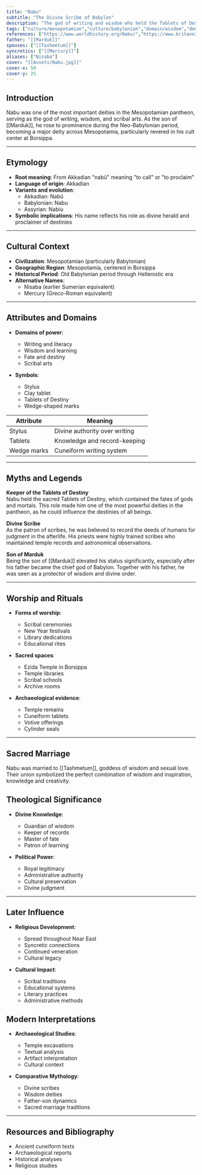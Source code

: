 ```yaml
---
title: "Nabu"
subtitle: "The Divine Scribe of Babylon"
description: "The god of writing and wisdom who held the Tablets of Destiny"
tags: ["culture/mesopotamian","culture/babylonian","domain/wisdom","domain/writing","domain/fate","trait/male","trait/scribe","type/deity"]
references: ["https://www.worldhistory.org/Nabu/","https://www.britannica.com/topic/Nabu","https://www.ancient.eu/Nabu/"]
father: "[[Marduk]]"
spouses: ["[[Tashmetum]]"]
syncretics: ["[[Mercury]]"]
aliases: ["Nisaba"]
cover: "[[Assets/Nabu.jpg]]"
cover-x: 50
cover-y: 25
---
```

## Introduction
Nabu was one of the most important deities in the Mesopotamian pantheon, serving as the god of writing, wisdom, and scribal arts. As the son of [[Marduk]], he rose to prominence during the Neo-Babylonian period, becoming a major deity across Mesopotamia, particularly revered in his cult center at Borsippa.

---

## Etymology

- **Root meaning**: From Akkadian "nabû" meaning "to call" or "to proclaim"
- **Language of origin**: Akkadian
- **Variants and evolution**: 
  - Akkadian: Nabû
  - Babylonian: Nabu
  - Assyrian: Nabiu
- **Symbolic implications**: His name reflects his role as divine herald and proclaimer of destinies

---

## Cultural Context

- **Civilization**: Mesopotamian (particularly Babylonian)
- **Geographic Region**: Mesopotamia, centered in Borsippa
- **Historical Period**: Old Babylonian period through Hellenistic era
- **Alternative Names**:
  - Nisaba (earlier Sumerian equivalent)
  - Mercury (Greco-Roman equivalent)

---

## Attributes and Domains

- **Domains of power**: 
  - Writing and literacy
  - Wisdom and learning
  - Fate and destiny
  - Scribal arts

- **Symbols**: 
  - Stylus
  - Clay tablet
  - Tablets of Destiny
  - Wedge-shaped marks

| Attribute | Meaning |
|-----------|----------|
| Stylus | Divine authority over writing |
| Tablets | Knowledge and record-keeping |
| Wedge marks | Cuneiform writing system |

---

## Myths and Legends

**Keeper of the Tablets of Destiny**  
Nabu held the sacred Tablets of Destiny, which contained the fates of gods and mortals. This role made him one of the most powerful deities in the pantheon, as he could influence the destinies of all beings.

**Divine Scribe**  
As the patron of scribes, he was believed to record the deeds of humans for judgment in the afterlife. His priests were highly trained scribes who maintained temple records and astronomical observations.

**Son of Marduk**  
Being the son of [[Marduk]] elevated his status significantly, especially after his father became the chief god of Babylon. Together with his father, he was seen as a protector of wisdom and divine order.

---

## Worship and Rituals

- **Forms of worship**: 
  - Scribal ceremonies
  - New Year festivals
  - Library dedications
  - Educational rites

- **Sacred spaces**: 
  - Ezida Temple in Borsippa
  - Temple libraries
  - Scribal schools
  - Archive rooms

- **Archaeological evidence**: 
  - Temple remains
  - Cuneiform tablets
  - Votive offerings
  - Cylinder seals

---

## Sacred Marriage

Nabu was married to [[Tashmetum]], goddess of wisdom and sexual love. Their union symbolized the perfect combination of wisdom and inspiration, knowledge and creativity.

## Theological Significance

- **Divine Knowledge**:
  - Guardian of wisdom
  - Keeper of records
  - Master of fate
  - Patron of learning

- **Political Power**:
  - Royal legitimacy
  - Administrative authority
  - Cultural preservation
  - Divine judgment

---

## Later Influence

- **Religious Development**:
  - Spread throughout Near East
  - Syncretic connections
  - Continued veneration
  - Cultural legacy

- **Cultural Impact**:
  - Scribal traditions
  - Educational systems
  - Literary practices
  - Administrative methods

## Modern Interpretations

- **Archaeological Studies**:
  - Temple excavations
  - Textual analysis
  - Artifact interpretation
  - Cultural context

- **Comparative Mythology**:
  - Divine scribes
  - Wisdom deities
  - Father-son dynamics
  - Sacred marriage traditions

---

## Resources and Bibliography

- Ancient cuneiform texts
- Archaeological reports
- Historical analyses
- Religious studies